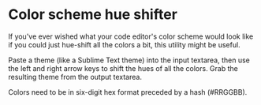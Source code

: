 # Color scheme hue shifter

If you've ever wished what your code editor's color scheme would look like if you could just hue-shift all the colors a bit, this utility might be useful.

Paste a theme (like a Sublime Text theme) into the input textarea, then use the left and right arrow keys to shift the hues of all the colors. Grab the resulting theme from the output textarea.

Colors need to be in six-digit hex format preceded by a hash (#RRGGBB).

